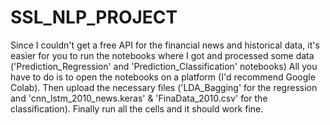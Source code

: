 # SSL_NLP_PROJECT
Since I couldn't get a free API for the financial news and historical data, it's easier for you to run the notebooks where I got and processed some data ('Prediction_Regression' and 'Prediction_Classification' notebooks)
All you have to do is to open the notebooks on a platform (I'd recommend Google Colab). Then upload the necessary files ('LDA_Bagging' for the regression and 'cnn_lstm_2010_news.keras' & 'FinaData_2010.csv' for the classification). Finally run all the cells and it should work fine.
